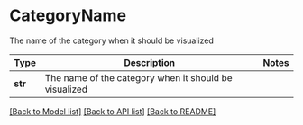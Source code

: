 # CategoryName

The name of the category when it should be visualized

Type | Description | Notes
------------- | ------------- | -------------
**str** | The name of the category when it should be visualized | 

[[Back to Model list]](../README.md#documentation-for-models) [[Back to API list]](../README.md#documentation-for-api-endpoints) [[Back to README]](../README.md)

